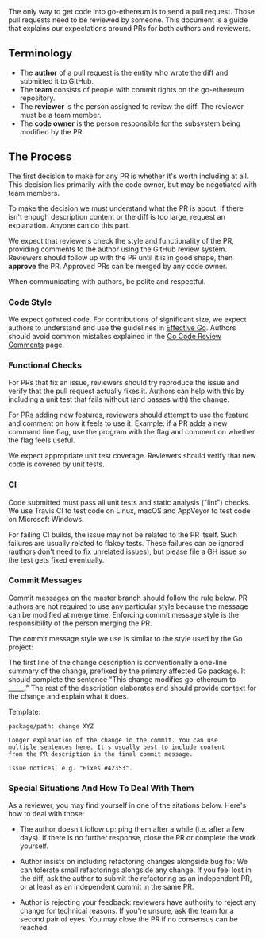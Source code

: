 The only way to get code into go-ethereum is to send a pull request. Those pull requests
need to be reviewed by someone. This document is a guide that explains our expectations
around PRs for both authors and reviewers.

## Terminology

* The **author** of a pull request is the entity who wrote the diff and submitted it to
  GitHub.
* The **team** consists of people with commit rights on the go-ethereum repository.
* The **reviewer** is the person assigned to review the diff. The reviewer must be a team
  member.
* The **code owner** is the person responsible for the subsystem being modified by the PR.

## The Process

The first decision to make for any PR is whether it's worth including at all. This
decision lies primarily with the code owner, but may be negotiated with team members.

To make the decision we must understand what the PR is about. If there isn't enough
description content or the diff is too large, request an explanation. Anyone can do this
part.

We expect that reviewers check the style and functionality of the PR, providing comments
to the author using the GitHub review system. Reviewers should follow up with the PR until
it is in good shape, then **approve** the PR. Approved PRs can be merged by any code owner.

When communicating with authors, be polite and respectful.

### Code Style

We expect `gofmt`ed code. For contributions of significant size, we expect authors to
understand and use the guidelines in [Effective Go][effgo]. Authors should avoid common
mistakes explained in the [Go Code Review Comments][revcomment] page.

### Functional Checks

For PRs that fix an issue, reviewers should try reproduce the issue and verify that the
pull request actually fixes it. Authors can help with this by including a unit test that
fails without (and passes with) the change.

For PRs adding new features, reviewers should attempt to use the feature and comment on
how it feels to use it. Example: if a PR adds a new command line flag, use the program
with the flag and comment on whether the flag feels useful.

We expect appropriate unit test coverage. Reviewers should verify that new code is covered
by unit tests.

### CI

Code submitted must pass all unit tests and static analysis ("lint") checks. We use Travis
CI to test code on Linux, macOS and AppVeyor to test code on Microsoft Windows.

For failing CI builds, the issue may not be related to the PR itself. Such failures are
usually related to flakey tests. These failures can be ignored (authors don't need to fix
unrelated issues), but please file a GH issue so the test gets fixed eventually.

### Commit Messages

Commit messages on the master branch should follow the rule below. PR authors are not
required to use any particular style because the message can be modified at merge time.
Enforcing commit message style is the responsibility of the person merging the PR.

The commit message style we use is similar to the style used by the Go project:

The first line of the change description is conventionally a one-line summary of the
change, prefixed by the primary affected Go package. It should complete the sentence "This
change modifies go-ethereum to _____." The rest of the description elaborates and should
provide context for the change and explain what it does.

Template:

```text
package/path: change XYZ
 
Longer explanation of the change in the commit. You can use
multiple sentences here. It's usually best to include content
from the PR description in the final commit message.
 
issue notices, e.g. "Fixes #42353".
```

### Special Situations And How To Deal With Them

As a reviewer, you may find yourself in one of the sitations below. Here's how to deal
with those:

* The author doesn't follow up: ping them after a while (i.e. after a few days). If there
  is no further response, close the PR or complete the work yourself.

* Author insists on including refactoring changes alongside bug fix: We can tolerate small
  refactorings alongside any change. If you feel lost in the diff, ask the author to
  submit the refactoring as an independent PR, or at least as an independent commit in the
  same PR.

* Author is rejecting your feedback: reviewers have authority to reject any change for technical reasons. If you're unsure, ask the team for a second pair of eyes. You may close the PR if no consensus can be reached. 

[effgo]: https://golang.org/doc/effective_go.html
[revcomment]: https://github.com/golang/go/wiki/CodeReviewComments
